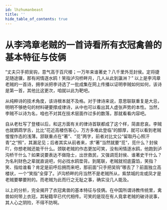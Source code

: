 ```yaml
---
id: lhzhumanbeast
title: ''
hide_table_of_contents: true
---
```


# 从李鸿章老贼的一首诗看所有衣冠禽兽的基本特征与伎俩

“丈夫只手把吴钩，意气高于百尺楼；一万年来谁著史？八千里外觅封侯。定将捷足随途骥，那有闲情逐水鸥！笑指泸沟桥畔月，几人从此到瀛洲？” 以上是李鸿章老贼的一首诗，拥李派把李诗选了一批成集在网上传播以证明李贼如何如何，该诗是第一首，其他比这更次，咱就以此为靶吧。

从纯粹诗的技术角度，该诗根本就不及格。对于律诗来说，意思联联重复是大忌，明明不够绝句的材料硬要撑成律诗，从中也可以看出其人虚张声势的本性。当然，李贼不以诗为名，咱也不对其在技术层面作过多的数落，那就看看内容吧。

自从老杜写了登楼以后，和这方面有关的律诗首联都成了这个样，简直悲哀。李贼也就鹦鹉学舌，比比“花近高楼伤客心，万方多难此登临”的醇厚，就可以看到老贼惺惺作态的浅薄。颔联重点在“著”、“觅”两字，前者对比文公“留取丹心照汗青”之“照”，其漏足见；后者其实从前者来，求“著”当然就要“觅”，觅什么？封侯吖，你想老贼还能干什么。颈联老贼的作态更加可笑，没有闲情逐水鸥，他跑到泸沟桥干什么？如果说要表达不做隐士，出世救民，又强调觅封侯、谁著史干什么？为名利财色之辈就直说吧，何必找水鸥垫背。到尾联，老贼就彻底露馅，笑指？笑、指给谁看？肯定是前呼后拥而来吧，那前面“只手把吴钩”哪去了？前面独立高楼状，一个“笑指”全穿了。泸沟桥畔的月当然不是老贼所从，紫禁城的龙或凤才是老贼要攀要附的。而老贼为此而行之无耻之事，确实没几人能及。

以上的分析，完全揭开了衣冠禽兽的基本特征与伎俩。在中国所谓诗教传统里，禽兽如何带上衣冠，其秘籍早已代代相传。可笑的是现在有人竟拿老贼的破诗说事，其人心之阴险，不得不防啊。
